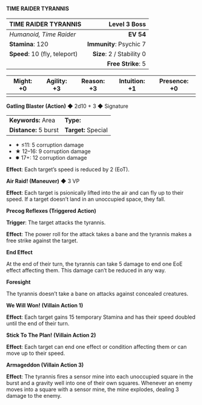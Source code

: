 #### TIME RAIDER TYRANNIS

| TIME RAIDER TYRANNIS          |          **Level 3 Boss** |
| :---------------------------- | ------------------------: |
| *Humanoid, Time Raider*       |                 **EV 54** |
| **Stamina**: 120              |   **Immunity**: Psychic 7 |
| **Speed**: 10 (fly, teleport) | **Size**: 2 / Stability 0 |
|                               |        **Free Strike**: 5 |

| **Might**: +0 | **Agility**: +3 | **Reason**: +3 | **Intuition**: +1 | **Presence**: +0 |
| ------------- | --------------- | -------------- | ----------------- | ---------------- |
|               |                 |                |                   |                  |

**Gatling Blaster (Action)** ◆ 2d10 + 3 ◆ Signature

|                       |                     |
| :-------------------- | :------------------ |
| **Keywords:** Area    | **Type:**           |
| **Distance:** 5 burst | **Target:** Special |

- ✦ ≤11: 5 corruption damage
- ★ 12–16: 9 corruption damage
- ✸ 17+: 12 corruption damage

**Effect**: Each target’s speed is reduced by 2 (EoT).

**Air Raid! (Maneuver)** ◆ 3 VP

**Effect**: Each target is psionically lifted into the air and can fly up to their speed. If a target doesn’t land in an unoccupied space, they fall.

**Precog Reflexes (Triggered Action)**

**Trigger**: The target attacks the tyrannis.

**Effect**: The power roll for the attack takes a bane and the tyrannis makes a free strike against the target.

**End Effect**

At the end of their turn, the tyrannis can take 5 damage to end one EoE effect affecting them. This damage can’t be reduced in any way.

**Foresight**

The tyrannis doesn’t take a bane on attacks against concealed creatures.

**We Will Won! (Villain Action 1)**

**Effect**: Each target gains 15 temporary Stamina and has their speed doubled until the end of their turn.

**Stick To The Plan! (Villain Action 2)**

**Effect**: Each target can end one effect or condition affecting them or can move up to their speed.

**Armageddon (Villain Action 3)**

**Effect**: The tyrannis fires a sensor mine into each unoccupied square in the burst and a gravity well into one of their own squares. Whenever an enemy moves into a square with a sensor mine, the mine explodes, dealing 3 damage to the enemy.
